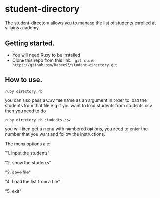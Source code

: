 # student-directory #

The student-directory allows you to manage the list of students enrolled at villains academy.

## Getting started.
- You will need Ruby to be installed
- Clone this repo from this link.
``` git clone https://github.com/Rabee93/student-directory.git```

## How to use.
``` Shell
ruby directory.rb
```
you can also pass a CSV file name as an argument in order to load the students from that file.e.g if you want to load students from students.csv then you need to do 
``` 
ruby directory.rb students.csv
```
you will then get a menu with numbered options, you need to enter the number that you want and follow the instructions.

The menu options are: 

   "1. input the students"
   
   "2. show the students"
   
   "3. save file"
   
   "4. Load the list from a file"
   
   "5. exit"
